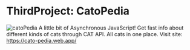 # ThirdProject: CatoPedia
![catoPedia](https://user-images.githubusercontent.com/110595617/202706788-f659afe0-46c9-4bf6-aa31-ee542d4131bd.png)
A little bit of Asynchronous JavaScript! Get fast info about different kinds of cats through CAT API. All cats in one place. 
Visit site: https://cato-pedia.web.app/
